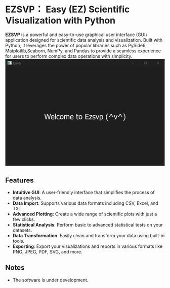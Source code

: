 # EZSVP： **E**asy (EZ) **S**cientific **V**isualization with **P**ython
**EZSVP** is a powerful and easy-to-use graphical user interface (GUI) application designed for scientific data analysis and visualization. Built with Python, it leverages the power of popular libraries such as PySide6, Matplotlib,Seaborn, NumPy, and Pandas to provide a seamless experience for users to perform complex data operations with simplicity.
<img src="resources/ui_2024-10-26.png">
## Features

- **Intuitive GUI**: A user-friendly interface that simplifies the process of data analysis.
- **Data Import**: Supports various data formats including CSV, Excel, and TXT.
- **Advanced Plotting**: Create a wide range of scientific plots with just a few clicks.
- **Statistical Analysis**: Perform basic to advanced statistical tests on your datasets.
- **Data Transformation**: Easily clean and transform your data using built-in tools.
- **Exporting**: Export your visualizations and reports in various formats like PNG, JPEG, PDF, SVG, and more.

## Notes
- The software is under development.
